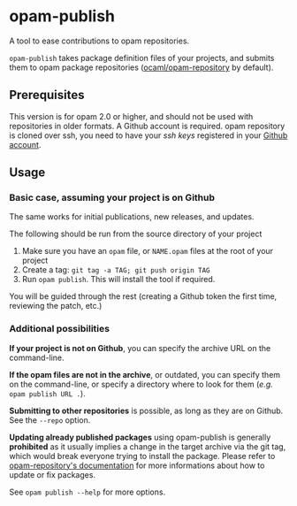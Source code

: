 # opam-publish

A tool to ease contributions to opam repositories.

`opam-publish` takes package definition files of your projects, and submits
them to opam package repositories
([ocaml/opam-repository](https://github.com/ocaml/opam-repository) by default).

## Prerequisites

This version is for opam 2.0 or higher, and should not be used with repositories in
older formats. A Github account is required. opam repository is cloned over
ssh, you need to have your *ssh keys* registered in your [Github
account](https://help.github.com/en/articles/connecting-to-github-with-ssh).

## Usage

### Basic case, assuming your project is on Github

The same works for initial publications, new releases, and updates.

The following should be run from the source directory of your project

1. Make sure you have an `opam` file, or `NAME.opam` files at the root of your
   project
2. Create a tag: `git tag -a TAG; git push origin TAG`
3. Run `opam publish`. This will install the tool if required.

You will be guided through the rest (creating a Github token the first time,
reviewing the patch, etc.)

### Additional possibilities

**If your project is not on Github**, you can specify the archive URL on the
command-line.

**If the opam files are not in the archive**, or outdated, you can specify them
on the command-line, or specify a directory where to look for them (_e.g._ `opam
publish URL .`).

**Submitting to other repositories** is possible, as long as they are on Github.
See the `--repo` option.

**Updating already published packages** using opam-publish is generally **prohibited** as it usually implies a change in the target archive via the git tag, which would break everyone trying to install the package. Please refer to [opam-repository's documentation](https://github.com/ocaml/opam-repository/blob/master/CONTRIBUTING.md) for more informations about how to update or fix packages.

See `opam publish --help` for more options.
